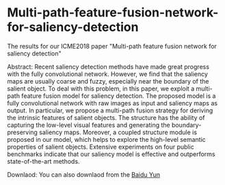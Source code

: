 # Multi-path-feature-fusion-network-for-saliency-detection
The results for our ICME2018 paper "Multi-path feature fusion network for saliency detection" 

Abstract:
Recent saliency detection methods have made great progress with the fully convolutional network. However, we find that
the saliency maps are usually coarse and fuzzy, especially near the boundary of the salient object. To deal with this problem, in this paper, we exploit a multi-path feature fusion model for saliency detection. The proposed model is a fully convolutional network with raw images as input and saliency maps as output. In particular, we propose a multi-path fusion strategy for deriving the intrinsic features of salient objects. The structure has the ability of capturing the low-level visual features and generating the boundary-preserving saliency maps. Moreover, a coupled structure module is proposed in our
model, which helps to explore the high-level semantic properties of salient objects. Extensive experiments on four public
benchmarks indicate that our saliency model is effective and outperforms state-of-the-art methods.


Downlaod:
You can also downlaod from the [Baidu Yun](https://pan.baidu.com/s/1eWRB08QPx9FbYRwLaYl0aQ)

